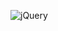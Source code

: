 ![jQuery](https://user-images.githubusercontent.com/69578414/143213116-ff19e74f-053a-4da4-ae0d-5f516605ec0e.png)
